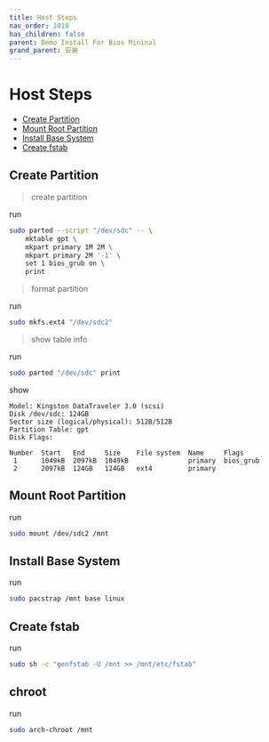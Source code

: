 ```yaml
---
title: Host Steps
nav_order: 1010
has_children: false
parent: Demo Install For Bios Mininal
grand_parent: 安裝
---
```



# Host Steps

* [Create Partition](#create-partition)
* [Mount Root Partition](#mount-root-partition)
* [Install Base System](#install-base-system)
* [Create fstab](#create-fstab)


## Create Partition

> create partition

run

``` sh
sudo parted --script "/dev/sdc" -- \
	mktable gpt \
	mkpart primary 1M 2M \
	mkpart primary 2M '-1' \
	set 1 bios_grub on \
	print
```

> format partition

run

``` sh
sudo mkfs.ext4 "/dev/sdc2"
```

> show table info

run

``` sh
sudo parted "/dev/sdc" print
```

show

```
Model: Kingston DataTraveler 3.0 (scsi)
Disk /dev/sdc: 124GB
Sector size (logical/physical): 512B/512B
Partition Table: gpt
Disk Flags:

Number  Start   End     Size    File system  Name     Flags
 1      1049kB  2097kB  1049kB               primary  bios_grub
 2      2097kB  124GB   124GB   ext4         primary
```


## Mount Root Partition

run

``` sh
sudo mount /dev/sdc2 /mnt
```


## Install Base System

run

``` sh
sudo pacstrap /mnt base linux
```


## Create fstab

run

``` sh
sudo sh -c "genfstab -U /mnt >> /mnt/etc/fstab"
```


## chroot

run

``` sh
sudo arch-chroot /mnt
```
